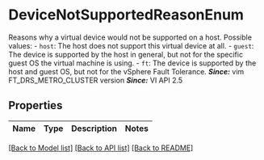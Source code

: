 # DeviceNotSupportedReasonEnum

Reasons why a virtual device would not be supported on a host.  Possible values: - `host`: The host does not support this virtual device at all. - `guest`: The device is supported by the host in general, but not for   the specific guest OS the virtual machine is using. - `ft`: The device is supported by the host and guest OS, but not for   the vSphere Fault Tolerance.      ***Since:*** vim FT_DRS_METRO_CLUSTER version  ***Since:*** VI API 2.5 

## Properties
Name | Type | Description | Notes
------------ | ------------- | ------------- | -------------

[[Back to Model list]](../README.md#documentation-for-models) [[Back to API list]](../README.md#documentation-for-api-endpoints) [[Back to README]](../README.md)


